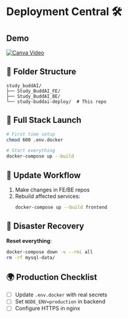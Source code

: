 # Deployment Central 🛠️

## Demo
[![Canva Video](https://img.shields.io/badge/▶-Watch%20Demo-blue)](https://www.canva.com/design/DAGk-OYPdDw/WaVbKaRpJ0vBj3ri2hu7AA/watch?utm_content=DAGk-OYPdDw&utm_campaign=designshare&utm_medium=link2&utm_source=uniquelinks&utlId=hf649f59812)

## 📂 Folder Structure
```
study_buddAI/
├── Study_BuddAI_FE/
├── Study_BuddAI_BE/
└── study-buddai-deploy/  # This repo
```

## 🚢 Full Stack Launch
```bash
# First time setup
chmod 600 .env.docker

# Start everything
docker-compose up --build
```

## 🔄 Update Workflow
1. Make changes in FE/BE repos
2. Rebuild affected services:
   ```bash
   docker-compose up --build frontend
   ```

## 🚨 Disaster Recovery
**Reset everything**:
```bash
docker-compose down -v --rmi all
rm -rf mysql-data/
```

## 🌍 Production Checklist
- [ ] Update `.env.docker` with real secrets
- [ ] Set `NODE_ENV=production` in backend
- [ ] Configure HTTPS in nginx